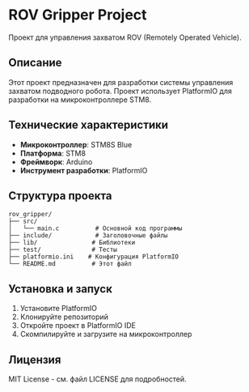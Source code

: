 # ROV Gripper Project

Проект для управления захватом ROV (Remotely Operated Vehicle).

## Описание

Этот проект предназначен для разработки системы управления захватом подводного робота. Проект использует PlatformIO для разработки на микроконтроллере STM8.

## Технические характеристики

- **Микроконтроллер**: STM8S Blue
- **Платформа**: STM8
- **Фреймворк**: Arduino
- **Инструмент разработки**: PlatformIO

## Структура проекта

```
rov_gripper/
├── src/
│   └── main.c          # Основной код программы
├── include/            # Заголовочные файлы
├── lib/               # Библиотеки
├── test/              # Тесты
├── platformio.ini    # Конфигурация PlatformIO
└── README.md          # Этот файл
```

## Установка и запуск

1. Установите PlatformIO
2. Клонируйте репозиторий
3. Откройте проект в PlatformIO IDE
4. Скомпилируйте и загрузите на микроконтроллер

## Лицензия

MIT License - см. файл LICENSE для подробностей.
